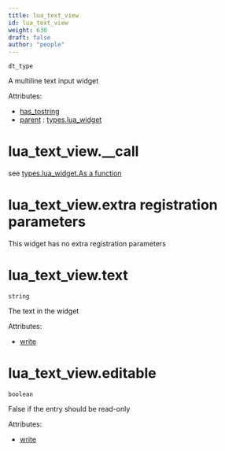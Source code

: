 ```yaml
---
title: lua_text_view
id: lua_text_view
weight: 630
draft: false
author: "people"
---
```

`dt_type`

A multiline text input widget

Attributes:

* [has_tostring](../attributes#has_tostring)
* [parent](../attributes#parent) : [types.lua_widget](../types/lua_widget)

# lua_text_view.\_\_call
see [types.lua_widget.As a function](../types/lua_widget#lua_widgetas-a-function)

# lua_text_view.extra registration parameters
This widget has no extra registration parameters

# lua_text_view.text

`string`

The text in the widget

Attributes:

* [write](../attributes#write)

# lua_text_view.editable

`boolean`

False if the entry should be read-only

Attributes:

* [write](../attributes#write)
